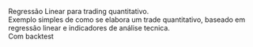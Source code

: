 
Regressão Linear para trading quantitativo.  
Exemplo simples de como se elabora um trade quantitativo, baseado em regressão linear e indicadores de análise tecnica.  
Com backtest

